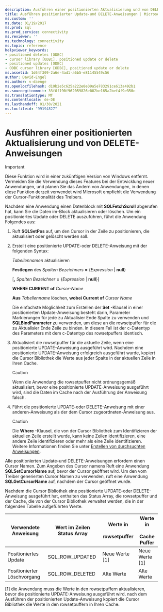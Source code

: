 ```yaml
---
description: Ausführen einer positionierten Aktualisierung und von DELETE-Anweisungen
title: Ausführen positionierter Update-und DELETE-Anweisungen | Microsoft-Dokumentation
ms.custom: ''
ms.date: 01/19/2017
ms.prod: sql
ms.prod_service: connectivity
ms.reviewer: ''
ms.technology: connectivity
ms.topic: reference
helpviewer_keywords:
- positioned deletes [ODBC]
- cursor library [ODBC], positioned update or delete
- positioned updates [ODBC]
- ODBC cursor library [ODBC], positioned update or delete
ms.assetid: 1d64f309-2a6e-4ad1-a6b5-e81145549c56
author: David-Engel
ms.author: v-daenge
ms.openlocfilehash: d10b2e5c625a222e8e09a5e783291ce613a492b1
ms.sourcegitcommit: 33f0f190f962059826e002be165a2bef4f9e350c
ms.translationtype: MT
ms.contentlocale: de-DE
ms.lasthandoff: 01/30/2021
ms.locfileid: "99194827"
---
```

# <a name="executing-positioned-update-and-delete-statements"></a>Ausführen einer positionierten Aktualisierung und von DELETE-Anweisungen
> [!IMPORTANT]  
>  Diese Funktion wird in einer zukünftigen Version von Windows entfernt. Vermeiden Sie die Verwendung dieses Features bei der Entwicklung neuer Anwendungen, und planen Sie das Ändern von Anwendungen, in denen diese Funktion derzeit verwendet wird Microsoft empfiehlt die Verwendung der Cursor-Funktionalität des Treibers.  
  
 Nachdem eine Anwendung einen Datenblock mit **SQLFetchScroll** abgerufen hat, kann Sie die Daten im-Block aktualisieren oder löschen. Um ein positioniertes Update oder DELETE auszuführen, führt die Anwendung Folgendes aus:  
  
1.  Ruft **SQLSetPos** auf, um den Cursor in der Zeile zu positionieren, die aktualisiert oder gelöscht werden soll.  
  
2.  Erstellt eine positionierte UPDATE-oder DELETE-Anweisung mit der folgenden Syntax:  
  
      *Tabellennamen* aktualisieren  
  
     **Festlegen** des *Spalten Bezeichners* **=** {*Expression* &#124; **null**}  
  
     [**,** *Spalten Bezeichner* **=** {*Expression* &#124; **null**}]  
  
     **WHERE CURRENT of** *Cursor-Name*  
  
     **Aus** *Tabellenname* löschen, **wobei Current of** *Cursor Name*  
  
     Die einfachste Möglichkeit zum Erstellen der **Set** -Klausel in einer positionierten Update-Anweisung besteht darin, Parameter Markierungen für jede zu Aktualisier Ende Spalte zu verwenden und **SQLBindParameter** zu verwenden, um diese an die rowsetpuffer für die zu Aktualisier Ende Zeile zu binden. In diesem Fall ist der c-Datentyp des Parameters mit dem c-Datentyp des rowsetpuffers identisch.  
  
3.  Aktualisiert die rowsetpuffer für die aktuelle Zeile, wenn eine positionierte UPDATE-Anweisung ausgeführt wird. Nachdem eine positionierte UPDATE-Anweisung erfolgreich ausgeführt wurde, kopiert die Cursor Bibliothek die Werte aus jeder Spalte in der aktuellen Zeile in Ihren Cache.  
  
    > [!CAUTION]  
    >  Wenn die Anwendung die rowsetpuffer nicht ordnungsgemäß aktualisiert, bevor eine positionierte UPDATE-Anweisung ausgeführt wird, sind die Daten im Cache nach der Ausführung der Anweisung falsch.  
  
4.  Führt die positionierte UPDATE-oder DELETE-Anweisung mit einer anderen-Anweisung als der dem Cursor zugeordneten-Anweisung aus.  
  
    > [!CAUTION]  
    >  Die **Where** -Klausel, die von der Cursor Bibliothek zum Identifizieren der aktuellen Zeile erstellt wurde, kann keine Zeilen identifizieren, eine andere Zeile identifizieren oder mehr als eine Zeile identifizieren. Weitere Informationen finden Sie unter [Erstellen von durchsuchten Anweisungen](../../../odbc/reference/appendixes/constructing-searched-statements.md).  
  
 Alle positionierten Update-und DELETE-Anweisungen erfordern einen Cursor Namen. Zum Angeben des Cursor namens Ruft eine Anwendung **SQLSetCursorName** auf, bevor der Cursor geöffnet wird. Um den vom Treiber generierten Cursor Namen zu verwenden, ruft eine Anwendung **SQLGetCursorName** auf, nachdem der Cursor geöffnet wurde.  
  
 Nachdem die Cursor Bibliothek eine positionierte UPDATE-oder DELETE-Anweisung ausgeführt hat, enthalten das Status Array, die rowsetpuffer und der Cache, die von der Cursor Bibliothek verwaltet werden, die in der folgenden Tabelle aufgeführten Werte.  
  
|Verwendete Anweisung|Wert im Zeilen Status Array|Werte in<br /><br /> rowsetpuffer|Werte in<br /><br /> Cache Puffer|  
|--------------------|-------------------------------|----------------------------------|---------------------------------|  
|Positioniertes Update|SQL_ROW_UPDATED|Neue Werte [1]|Neue Werte [1]|  
|Positionierter Löschvorgang|SQL_ROW_DELETED|Alte Werte|Alte Werte|  
  
 [1] die Anwendung muss die Werte in den rowsetpuffern aktualisieren, bevor die positionierte UPDATE-Anweisung ausgeführt wird. nach dem Ausführen der positionierten Update-Anweisung kopiert die Cursor Bibliothek die Werte in den rowsetpuffern in Ihren Cache.

